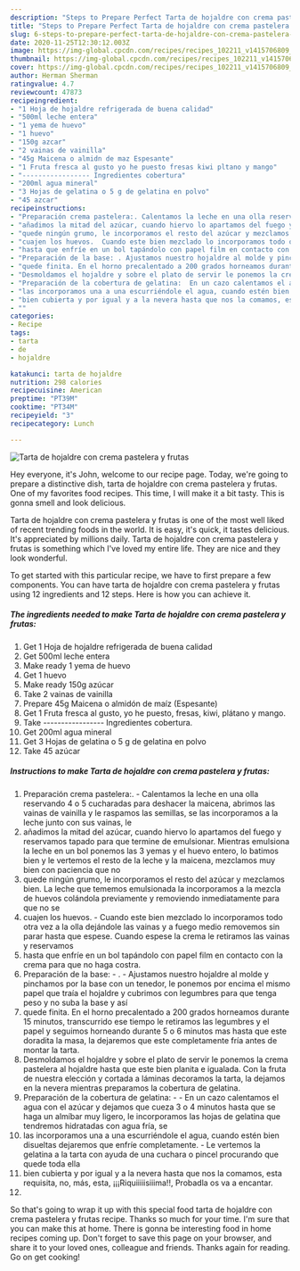 ```yaml
---
description: "Steps to Prepare Perfect Tarta de hojaldre con crema pastelera y frutas"
title: "Steps to Prepare Perfect Tarta de hojaldre con crema pastelera y frutas"
slug: 6-steps-to-prepare-perfect-tarta-de-hojaldre-con-crema-pastelera-y-frutas
date: 2020-11-25T12:30:12.003Z
image: https://img-global.cpcdn.com/recipes/recipes_102211_v1415706809_receta_foto_00102211-vwhjv73cavefhkqdnqv6/751x532cq70/tarta-de-hojaldre-con-crema-pastelera-y-frutas-foto-principal.jpg
thumbnail: https://img-global.cpcdn.com/recipes/recipes_102211_v1415706809_receta_foto_00102211-vwhjv73cavefhkqdnqv6/751x532cq70/tarta-de-hojaldre-con-crema-pastelera-y-frutas-foto-principal.jpg
cover: https://img-global.cpcdn.com/recipes/recipes_102211_v1415706809_receta_foto_00102211-vwhjv73cavefhkqdnqv6/751x532cq70/tarta-de-hojaldre-con-crema-pastelera-y-frutas-foto-principal.jpg
author: Herman Sherman
ratingvalue: 4.7
reviewcount: 47873
recipeingredient:
- "1 Hoja de hojaldre refrigerada de buena calidad"
- "500ml leche entera"
- "1 yema de huevo"
- "1 huevo"
- "150g azcar"
- "2 vainas de vainilla"
- "45g Maicena o almidn de maz Espesante"
- "1 Fruta fresca al gusto yo he puesto fresas kiwi pltano y mango"
- "----------------- Ingredientes cobertura"
- "200ml agua mineral"
- "3 Hojas de gelatina o 5 g de gelatina en polvo"
- "45 azcar"
recipeinstructions:
- "Preparación crema pastelera:. Calentamos la leche en una olla reservando 4 o 5 cucharadas para deshacer la maicena, abrimos las vainas de vainilla y le raspamos las semillas, se las incorporamos a la leche junto con sus vainas, le"
- "añadimos la mitad del azúcar, cuando hiervo lo apartamos del fuego y reservamos tapado para que termine de emulsionar. Mientras emulsiona la leche en un bol ponemos las 3 yemas y el huevo entero, lo batimos bien y le vertemos el resto de la leche y la maicena, mezclamos muy bien con paciencia que no"
- "quede ningún grumo, le incorporamos el resto del azúcar y mezclamos bien. La leche que tememos emulsionada la incorporamos a la mezcla de huevos colándola previamente y removiendo inmediatamente para que no se"
- "cuajen los huevos.  Cuando este bien mezclado lo incorporamos todo otra vez a la olla dejándole las vainas y a fuego medio removemos sin parar hasta que espese. Cuando espese la crema le retiramos las vainas y reservamos"
- "hasta que enfríe en un bol tapándolo con papel film en contacto con la crema para que no haga costra."
- "Preparación de la base: . Ajustamos nuestro hojaldre al molde y pinchamos por la base con un tenedor, le ponemos por encima el mismo papel que traía el hojaldre y cubrimos con legumbres para que tenga peso y no suba la base y así"
- "quede finita. En el horno precalentado a 200 grados horneamos durante 15 minutos, transcurrido ese tiempo le retiramos las legumbres y el papel y seguimos horneando durante 5 o 6 minutos mas hasta que este doradita la masa, la dejaremos que este completamente fría antes de montar la tarta."
- "Desmoldamos el hojaldre y sobre el plato de servir le ponemos la crema pastelera al hojaldre hasta que este bien planita e igualada. Con la fruta de nuestra elección y cortada a láminas decoramos la tarta, la dejamos en la nevera mientras preparamos la cobertura de gelatina."
- "Preparación de la cobertura de gelatina:  En un cazo calentamos el agua con el azúcar y dejamos que cueza 3 o 4 minutos hasta que se haga un almíbar muy ligero, le incorporamos las hojas de gelatina que tendremos hidratadas con agua fría, se"
- "las incorporamos una a una escurriéndole el agua, cuando estén bien disueltas dejaremos que enfríe completamente. Le vertemos la gelatina a la tarta con ayuda de una cuchara o pincel procurando que quede toda ella"
- "bien cubierta y por igual y a la nevera hasta que nos la comamos, esta requisita, no, más, esta, ¡¡¡Riquiiiiisiiima!!, Probadla os va a encantar."
- ""
categories:
- Recipe
tags:
- tarta
- de
- hojaldre

katakunci: tarta de hojaldre 
nutrition: 298 calories
recipecuisine: American
preptime: "PT39M"
cooktime: "PT34M"
recipeyield: "3"
recipecategory: Lunch

---
```



![Tarta de hojaldre con crema pastelera y frutas](https://img-global.cpcdn.com/recipes/recipes_102211_v1415706809_receta_foto_00102211-vwhjv73cavefhkqdnqv6/751x532cq70/tarta-de-hojaldre-con-crema-pastelera-y-frutas-foto-principal.jpg)

Hey everyone, it's John, welcome to our recipe page. Today, we're going to prepare a distinctive dish, tarta de hojaldre con crema pastelera y frutas. One of my favorites food recipes. This time, I will make it a bit tasty. This is gonna smell and look delicious.



Tarta de hojaldre con crema pastelera y frutas is one of the most well liked of recent trending foods in the world. It is easy, it's quick, it tastes delicious. It's appreciated by millions daily. Tarta de hojaldre con crema pastelera y frutas is something which I've loved my entire life. They are nice and they look wonderful.


To get started with this particular recipe, we have to first prepare a few components. You can have tarta de hojaldre con crema pastelera y frutas using 12 ingredients and 12 steps. Here is how you can achieve it.

<!--inarticleads1-->

##### The ingredients needed to make Tarta de hojaldre con crema pastelera y frutas:

1. Get 1 Hoja de hojaldre refrigerada de buena calidad
1. Get 500ml leche entera
1. Make ready 1 yema de huevo
1. Get 1 huevo
1. Make ready 150g azúcar
1. Take 2 vainas de vainilla
1. Prepare 45g Maicena o almidón de maíz (Espesante)
1. Get 1 Fruta fresca al gusto, yo he puesto, fresas, kiwi, plátano y mango.
1. Take ----------------- Ingredientes cobertura.
1. Get 200ml agua mineral
1. Get 3 Hojas de gelatina o 5 g de gelatina en polvo
1. Take 45 azúcar




<!--inarticleads2-->

##### Instructions to make Tarta de hojaldre con crema pastelera y frutas:

1. Preparación crema pastelera:. - Calentamos la leche en una olla reservando 4 o 5 cucharadas para deshacer la maicena, abrimos las vainas de vainilla y le raspamos las semillas, se las incorporamos a la leche junto con sus vainas, le
1. añadimos la mitad del azúcar, cuando hiervo lo apartamos del fuego y reservamos tapado para que termine de emulsionar. Mientras emulsiona la leche en un bol ponemos las 3 yemas y el huevo entero, lo batimos bien y le vertemos el resto de la leche y la maicena, mezclamos muy bien con paciencia que no
1. quede ningún grumo, le incorporamos el resto del azúcar y mezclamos bien. La leche que tememos emulsionada la incorporamos a la mezcla de huevos colándola previamente y removiendo inmediatamente para que no se
1. cuajen los huevos.  - Cuando este bien mezclado lo incorporamos todo otra vez a la olla dejándole las vainas y a fuego medio removemos sin parar hasta que espese. Cuando espese la crema le retiramos las vainas y reservamos
1. hasta que enfríe en un bol tapándolo con papel film en contacto con la crema para que no haga costra.
1. Preparación de la base: - . - Ajustamos nuestro hojaldre al molde y pinchamos por la base con un tenedor, le ponemos por encima el mismo papel que traía el hojaldre y cubrimos con legumbres para que tenga peso y no suba la base y así
1. quede finita. En el horno precalentado a 200 grados horneamos durante 15 minutos, transcurrido ese tiempo le retiramos las legumbres y el papel y seguimos horneando durante 5 o 6 minutos mas hasta que este doradita la masa, la dejaremos que este completamente fría antes de montar la tarta.
1. Desmoldamos el hojaldre y sobre el plato de servir le ponemos la crema pastelera al hojaldre hasta que este bien planita e igualada. Con la fruta de nuestra elección y cortada a láminas decoramos la tarta, la dejamos en la nevera mientras preparamos la cobertura de gelatina.
1. Preparación de la cobertura de gelatina: -  - En un cazo calentamos el agua con el azúcar y dejamos que cueza 3 o 4 minutos hasta que se haga un almíbar muy ligero, le incorporamos las hojas de gelatina que tendremos hidratadas con agua fría, se
1. las incorporamos una a una escurriéndole el agua, cuando estén bien disueltas dejaremos que enfríe completamente. - Le vertemos la gelatina a la tarta con ayuda de una cuchara o pincel procurando que quede toda ella
1. bien cubierta y por igual y a la nevera hasta que nos la comamos, esta requisita, no, más, esta, ¡¡¡Riquiiiiisiiima!!, Probadla os va a encantar.
1. 




So that's going to wrap it up with this special food tarta de hojaldre con crema pastelera y frutas recipe. Thanks so much for your time. I'm sure that you can make this at home. There is gonna be interesting food in home recipes coming up. Don't forget to save this page on your browser, and share it to your loved ones, colleague and friends. Thanks again for reading. Go on get cooking!
